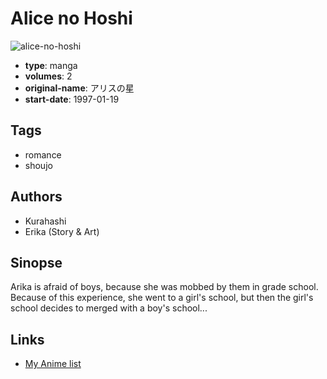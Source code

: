 # Alice no Hoshi

![alice-no-hoshi](https://cdn.myanimelist.net/images/manga/2/26275.jpg)

-   **type**: manga
-   **volumes**: 2
-   **original-name**: アリスの星
-   **start-date**: 1997-01-19

## Tags

-   romance
-   shoujo

## Authors

-   Kurahashi
-   Erika (Story & Art)

## Sinopse

Arika is afraid of boys, because she was mobbed by them in grade school. Because of this experience, she went to a girl's school, but then the girl's school decides to merged with a boy's school...

## Links

-   [My Anime list](https://myanimelist.net/manga/17391/Alice_no_Hoshi)
